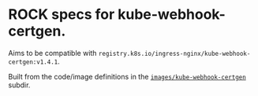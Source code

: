 # ROCK specs for kube-webhook-certgen.

Aims to be compatible with `registry.k8s.io/ingress-nginx/kube-webhook-certgen:v1.4.1`.

Built from the code/image definitions in the [`images/kube-webhook-certgen`](https://github.com/kubernetes/ingress-nginx/tree/controller-v1.11.0/images/kube-webhook-certgen) subdir.
